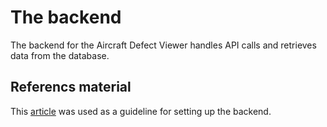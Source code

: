 # The backend

The backend for the Aircraft Defect Viewer handles API calls 
and retrieves data from the database.




## Referencs material

This [article](https://blog.logrocket.com/express-typescript-node/) was used as a guideline for setting up the backend.





